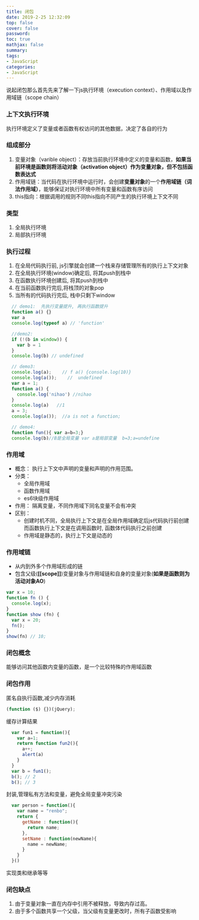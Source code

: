 ```yaml
---
title: 闭包
date: 2019-2-25 12:32:09
top: false
cover: false
password:
toc: true
mathjax: false
summary: 
tags:
- JavaScript
categories:
- JavaScript
---
```


说起闭包那么首先先来了解一下js执行环境（execution context）、作用域以及作用域链（scope chain）

### 上下文执行环境
 执行环境定义了变量或者函数有权访问的其他数据，决定了各自的行为

### 组成部分
1. 变量对象（varible object）：存放当前执行环境中定义的变量和函数，**如果当前环境是函数则将活动对象（activation object）作为变量对象，但不包括函数表达式**
2. 作用域链：当代码在执行环境中运行时，会创建**变量对象**的一个**作用域链（词法作用域）**，能够保证对执行环境中所有变量和函数有序访问
3. this指向：根据调用的规则不同this指向不同产生的执行环境上下文不同

### 类型

1. 全局执行环境
2. 局部执行环境

### 执行过程  

1. 在全局代码执行前, js引擎就会创建一个栈来存储管理所有的执行上下文对象
2. 在全局执行环境(window)确定后, 将其push到栈中
3. 在函数执行环境创建后, 将其push到栈中
4. 在当前函数执行完后,将栈顶的对象pop
5. 当所有的代码执行完后, 栈中只剩下window

```js
  // demo1:  先执行变量提升, 再执行函数提升
  function a() {}
  var a
  console.log(typeof a) // 'function'

  //demo2:
  if (!(b in window)) {
    var b = 1
  }
  console.log(b) // undefined

  // demo3:
  console.log(a);    // f a() {console.log(10)}
  console.log(a());    //  undefined
  var a = 1;
  function a() {
    console.log('nihao') //nihao
  }
  console.log(a)   //1
  a = 3;
  console.log(a());  //a is not a function;

  // demo4:
  function fun(){ var a=b=3;}
  console.log(b)//B是全局变量 var a是局部变量  b=3;a=undefine
```

### 作用域
- 概念： 执行上下文中声明的变量和声明的作用范围。
- 分类：
  - 全局作用域
  - 函数作用域
  - es6块级作用域
- 作用： 隔离变量，不同作用域下同名变量不会有冲突
- 区别：
  - 创建时机不同，全局执行上下文是在全局作用域确定后js代码执行前创建而函数执行上下文是在调用函数时, 函数体代码执行之前创建
  - 作用域是静态的，执行上下文是动态的

### 作用域链
- 从内到外多个作用域形成的链
- 包含父级(**[[scope]]**)变量对象与作用域链和自身的变量对象(**如果是函数则为活动对象AO**)

```js
var x = 10;
function fn () {
  console.log(x);
}
function show (fn) {
  var x = 20;
  fn();
}
show(fn) // 10;
```

### 闭包概念 

能够访问其他函数内变量的函数，是一个比较特殊的作用域函数

### 闭包作用

匿名自执行函数,减少内存消耗

```js
(function ($) {})(jQuery);
```

缓存计算结果

```js
  var fun1 = function(){
    var a=1;
    return function fun2(){
      a++;
      alert(a)
    }
  }
  var b = fun1();
  b(); // 2       
  b(); // 3           
```

封装,管理私有方法和变量，避免全局变量冲突污染

```js
  var person = function(){    
    var name = "renbo";       
    return {    
      getName : function(){    
        return name;    
      },    
      setName : function(newName){    
        name = newName;    
      }    
    }    
  }() 
```
实现类和继承等等

### 闭包缺点

1. 由于变量对象一直在内存中引用不被释放，导致内存过高。
2. 由于多个函数共享一个父级，当父级有变量更改时，所有子函数受影响

